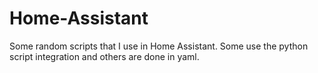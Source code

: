 # Home-Assistant

Some random scripts that I use in Home Assistant.  Some use the python script integration and others are done in yaml.
